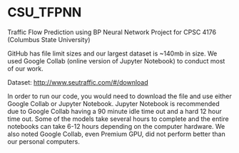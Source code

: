 # CSU_TFPNN
Traffic Flow Prediction using BP Neural Network Project for CPSC 4176 (Columbus State University)

GitHub has file limit sizes and our largest dataset is ~140mb in size. We used Google Collab (online version of Jupyter Notebook) to conduct most of our work.

Dataset: http://www.seutraffic.com/#/download

In order to run our code, you would need to download the file and use either Google Collab or Jupyter Notebook.
Jupyter Notebook is recommended due to Google Collab having a 90 minute idle time out and a hard 12 hour time out. Some of the models take several hours to complete and the entire notebooks can take 6-12 hours depending on the computer hardware. We also noted Google Collab, even Premium GPU, did not perform better than our personal computers. 
